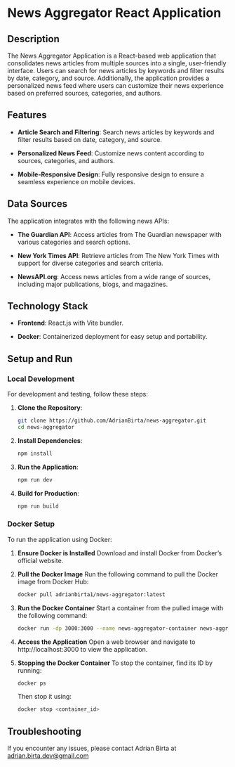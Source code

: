 # News Aggregator React Application
## Description

The News Aggregator Application is a React-based web application that consolidates news articles from multiple sources into a single, user-friendly interface. Users can search for news articles by keywords and filter results by date, category, and source. Additionally, the application provides a personalized news feed where users can customize their news experience based on preferred sources, categories, and authors.

## Features

- **Article Search and Filtering**: Search news articles by keywords and filter results based on date, category, and source.

- **Personalized News Feed**: Customize news content according to sources, categories, and authors.

- **Mobile-Responsive Design**: Fully responsive design to ensure a seamless experience on mobile devices.

## Data Sources

The application integrates with the following news APIs:

- **The Guardian API**: Access articles from The Guardian newspaper with various categories and search options.

- **New York Times API**: Retrieve articles from The New York Times with support for diverse categories and search criteria.

- **NewsAPI.org**: Access news articles from a wide range of sources, including major publications, blogs, and magazines.

## Technology Stack

- **Frontend**: React.js with Vite bundler.

- **Docker**: Containerized deployment for easy setup and portability.

## Setup and Run
### Local Development
For development and testing, follow these steps:
1. **Clone the Repository**:
   ```bash
   git clone https://github.com/AdrianBirta/news-aggregator.git
   cd news-aggregator
2. **Install Dependencies**:
   ```bash
   npm install
3. **Run the Application**:
   ```bash
   npm run dev
4. **Build for Production**:
   ```bash
   npm run build

### Docker Setup
To run the application using Docker:

1. **Ensure Docker is Installed** Download and install Docker from Docker’s official website.

2. **Pull the Docker Image** Run the following command to pull the Docker image from Docker Hub:
   ```bash
   docker pull adrianbirta1/news-aggregator:latest
3. **Run the Docker Container** Start a container from the pulled image with the following command:
   ```bash
   docker run -dp 3000:3000 --name news-aggregator-container news-aggregator:latest
4. **Access the Application** Open a web browser and navigate to http://localhost:3000 to view the application.
5. **Stopping the Docker Container** To stop the container, find its ID by running:
   ```bash
   docker ps
   ```
   Then stop it using:
   ```bash
   docker stop <container_id>  

## Troubleshooting
If you encounter any issues, please contact Adrian Birta at adrian.birta.dev@gmail.com
